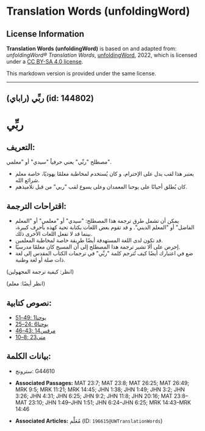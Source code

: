 # Translation Words (unfoldingWord)

## License Information

**Translation Words (unfoldingWord)** is based on and adapted from: _unfoldingWord® Translation Words_, [unfoldingWord](https://unfoldingword.org/utw), 2022, which is licensed under a [CC BY-SA 4.0 license](https://creativecommons.org/licenses/by-sa/4.0/legalcode.en).

This markdown version is provided under the same license.



--------------------------------

## ربِّي (راباي) (id: 144802)

ربِّي
=====

التعريف:
--------

مصطلح "ربِّي" يعني حرفياً "سيدي" أو "معلمي".

* يعتبر هذا لقب يدل على الإحترام، و كان يُستخدم لمخاطبة معلمًا يهوديًا، خاصة معلم شرائع الله.
* كان يُطلق أحيانًا على يوحنا المعمدان وعلى يسوع لقب "ربي" من قبل تلاميذهم.

اقتراحات الترجمة:
-----------------

* يمكن أن تشمل طرق ترجمة هذا المصطلح: "سيدي" أو "معلمي" أو "المعلم الفاضل" أو "المعلم الديني". و قد تقوم بعض اللغات بكتابة تحية كهذه بأحرف كبيرة، بينما قد لا تفعل اللغات الأخرى ذلك.
* قد تكون لدى اللغة المستهدفة أيضًا طريقة خاصة لمخاطبة المعلمين.
* إحرص على ألا تشير ترجمة هذا المصطلح إلى أن المسيح كان معلمًا مدرسيًا.
* ضع في اعتبارك أيضًا كيف تُترجم كلمة "ربِّي" في ترجمات الكتاب المقدس إلى لغة ذات صلة أو لغة وطنية.

(انظر: كيفية ترجمة المجهولين)

(انظر أيضًا: معلم)

نصوص كتابية:
------------

* [يوحنا1 :49–51](https://ref.ly/John1:49-John1:51)
* [يوحنا6 :24–25](https://ref.ly/John6:24-John6:25)
* [مرقس14 :43–46](https://ref.ly/Mark14:43-Mark14:46)
* [متى23 :8–10](https://ref.ly/Matt23:8-Matt23:10)

بيانات الكلمة:
--------------

* سترونج: G44610

* **Associated Passages:** MAT 23:7; MAT 23:8; MAT 26:25; MAT 26:49; MRK 9:5; MRK 11:21; MRK 14:45; JHN 1:38; JHN 1:49; JHN 3:2; JHN 3:26; JHN 4:31; JHN 6:25; JHN 9:2; JHN 11:8; JHN 20:16; MAT 23:8–MAT 23:10; JHN 1:49–JHN 1:51; JHN 6:24–JHN 6:25; MRK 14:43–MRK 14:46
* **Associated Articles:** مُعَلِّم (ID: `196615@UWTranslationWords`)

